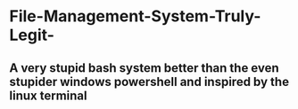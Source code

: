 # File-Management-System-Truly-Legit-

<h2>A very stupid bash system better than the even stupider windows powershell and inspired by the linux terminal</h2>
<!-- <img src="https://th.bing.com/th/id/OIP.g0wWLbYMT1fGPyy0gELqlwHaCx?w=328&h=131&c=7&o=5&dpr=1.25&pid=1.7">
This is an actually legit file management system like a terminal and can do literally everything you want. 
What it can do:

<!-- <li>List all files</li>
<li>List only Documents</li>
<li>List Only Images</li>
<li>List Only Media</li>
<li>List Only Audio</li>
<li>List Only Programs</li>
<li>Create File (one line command. Eg: crf "filename" to create a file and crd "foldername" to create a directory</li>
<li>Rename File (one line command. Eg: mv "nameNow" "newName" to rename</li>
<li>Delete File (one liner. Delf "filename" to delete a file and deld "foldername" to delete a directory</li>
<li>Show current working directory</li>
<li>Change current working directory</li>
<li>Check whether file or not</li>
<li>Git support (runs all git commands)</li>
<li>Terminal support (runs any terminal command (Windows). Eg: pip install pandas. It works fine.</li>
<br>
<h3>This is almost like a normal os terminal or powershell. You can develop it to even high extents</h3>
<h1>Commands:</h3>
<li>ls (list all items in the dir)</li>
<li>ls --docs (prints only text based files</li>
<li>ls --imgs (prints only images)</li>
<li>ls --aud (prints only audio files)</li>
<li>ls --progs (prints only program files)</li>
<li>ls --med (prints only video files)</li>
<li>delf 'filename'(delete a file)</li>
<li>deld 'foldername' (deletes a folder)</li>
<li>mv 'oldFileOrDirName' 'NewFileOrDirName' (renames a file with the name in the first parameter with the one in the second parameter</li>
<li>crf 'filename' (creates a file)</li>
<li>crd 'dirname' (creates a folder)</li>
<li>cd (prints the ecurent working directory)</li>
<li>cd --to (changes the current working directory. On running this command it asks for the path)</li>

<h2>Other than these all other powershell and Git commnads are supported<br>Please add more features if you have any in your mind</h2>
<br>
Do make a pull request before leaving --> 
